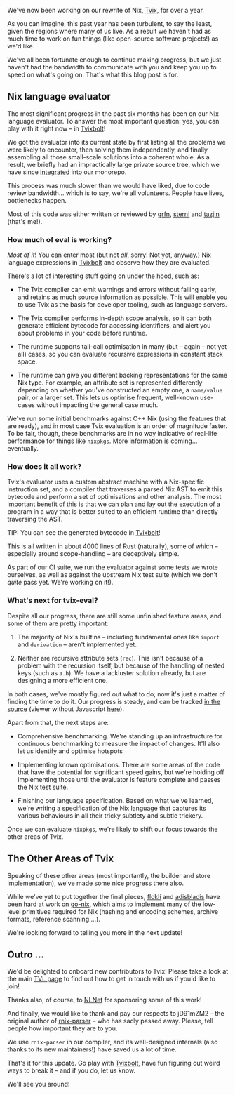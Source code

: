We've now been working on our rewrite of Nix, [Tvix][], for over a
year.

As you can imagine, this past year has been turbulent, to say the
least, given the regions where many of us live. As a result we haven't
had as much time to work on fun things (like open-source software
projects!) as we'd like.

We've all been fortunate enough to continue making progress, but we
just haven't had the bandwidth to communicate with you and keep you up
to speed on what's going on. That's what this blog post is for.

## Nix language evaluator

The most significant progress in the past six months has been on our
Nix language evaluator. To answer the most important question: yes,
you can play with it right now – in [Tvixbolt][]!

We got the evaluator into its current state by first listing all the
problems we were likely to encounter, then solving them independently,
and finally assembling all those small-scale solutions into a coherent
whole. As a result, we briefly had an impractically large private
source tree, which we have since [integrated][] into our monorepo.

This process was much slower than we would have liked, due to code
review bandwidth... which is to say, we're all volunteers. People have
lives, bottlenecks happen.

Most of this code was either written or reviewed by [grfn][],
[sterni][] and [tazjin][] (that's me!).

### How much of eval is working?

*Most of it*! You can enter most (but not *all*, sorry! Not yet,
anyway.) Nix language expressions in [Tvixbolt][] and observe how they
are evaluated.

There's a lot of interesting stuff going on under the hood, such as:

* The Tvix compiler can emit warnings and errors without failing
  early, and retains as much source information as possible. This will
  enable you to use Tvix as the basis for developer tooling, such as
  language servers.

* The Tvix compiler performs in-depth scope analysis, so it can both
  generate efficient bytecode for accessing identifiers, and alert you
  about problems in your code before runtime.

* The runtime supports tail-call optimisation in many (but – again –
  not yet all) cases, so you can evaluate recursive expressions in
  constant stack space.

* The runtime can give you different backing representations for the
  same Nix type. For example, an attribute set is represented
  differently depending on whether you've constructed an empty one, a
  `name/value` pair, or a larger set. This lets us optimise frequent,
  well-known use-cases without impacting the general case much.

We've run some initial benchmarks against C++ Nix (using the features
that are ready), and in most case Tvix evaluation is an order of
magnitude faster. To be fair, though, these benchmarks are in no way
indicative of real-life performance for things like `nixpkgs`. More
information is coming... eventually.

### How does it all work?

Tvix's evaluator uses a custom abstract machine with a Nix-specific
instruction set, and a compiler that traverses a parsed Nix AST to
emit this bytecode and perform a set of optimisations and other
analysis. The most important benefit of this is that we can plan and
lay out the execution of a program in a way that is better suited to
an efficient runtime than directly traversing the AST.

TIP: You can see the generated bytecode in [Tvixbolt][]!

This is all written in about 4000 lines of Rust (naturally), some of
which – especially around scope-handling – are deceptively simple.

As part of our CI suite, we run the evaluator against some tests we
wrote ourselves, as well as against the upstream Nix test suite (which
we don't *quite* pass yet. We're working on it!).

### What's next for tvix-eval?

Despite all our progress, there are still some unfinished feature
areas, and some of them are pretty important:

1. The majority of Nix's builtins – including fundamental ones like
   `import` and `derivation` – aren't implemented yet.

2. Neither are recursive attribute sets (`rec`). This isn't because of
   a problem with the recursion itself, but because of the handling of
   nested keys (such as `a.b`). We have a lackluster solution already,
   but are designing a more efficient one.

In both cases, we've mostly figured out what to do; now it's just a
matter of finding the time to do it. Our progress is steady, and can
be tracked [in the source][src] (viewer without Javascript
[here][src-noscript]).

Apart from that, the next steps are:

* Comprehensive benchmarking. We're standing up an infrastructure for
  continuous benchmarking to measure the impact of changes. It'll also
  let us identify and optimise hotspots

* Implementing known optimisations. There are some areas of the code
  that have the potential for significant speed gains, but we're
  holding off implementing those until the evaluator is feature
  complete and passes the Nix test suite.

* Finishing our language specification. Based on what we've learned,
  we're writing a specification of the Nix language that captures its
  various behaviours in all their tricky subtlety and subtle trickery.

Once we can evaluate `nixpkgs`, we're likely to shift our focus
towards the other areas of Tvix.

## The Other Areas of Tvix

Speaking of these other areas (most importantly, the builder and store
implementation), we've made some nice progress there also.

While we've yet to put together the final pieces, [flokli][] and
[adisbladis][] have been hard at work on [go-nix][], which aims to
implement many of the low-level primitives required for Nix (hashing
and encoding schemes, archive formats, reference scanning ...).

We're looking forward to telling you more in the next update!

## Outro ...

We'd be delighted to onboard new contributors to Tvix! Please take a
look at the main [TVL page](https://tvl.fyi) to find out how to get in
touch with us if you'd like to join!

Thanks also, of course, to [NLNet](https://nlnet.nl/) for sponsoring
some of this work!

And finally, we would like to thank and pay our respects to jD91mZM2 –
the original author of
[rnix-parser](https://github.com/nix-community/rnix-parser) – who has
sadly passed away. Please, tell people how important they are to you.

We use `rnix-parser` in our compiler, and its well-designed internals
(also thanks to its new maintainers!) have saved us a lot of time.

That's it for this update. Go play with [Tvixbolt][], have fun
figuring out weird ways to break it – and if you do, let us know.

We'll see you around!

[Tvix]: https://tvl.fyi/blog/rewriting-nix
[Tvixbolt]: https://tvixbolt.tvl.su
[integrated]: https://cl.tvl.fyi/q/status:merged+%2522tvix/eval%2522+mergedbefore:2022-09-09
[src]: https://cs.tvl.fyi/depot/-/tree/tvix/eval
[src-noscript]: https://code.tvl.fyi/tree/tvix/eval
[tazjin]: https://tazj.in
[grfn]: https://gws.fyi/
[sterni]: https://github.com/sternenseemann
[go-nix]: https://github.com/nix-community/go-nix
[flokli]: https://flokli.de/
[adisbladis]: https://github.com/adisbladis
